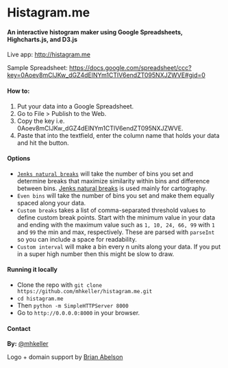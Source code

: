<h1>Histagram.me</h1>
<h4>An interactive histogram maker using Google Spreadsheets, Highcharts.js, and D3.js</h4>
<p>Live app: <a href="http://www.histagram.me" target="_blank">http://histagram.me</a></p>
<p>Sample Spreadsheet: <a href="https://docs.google.com/spreadsheet/ccc?key=0Aoev8mClJKw_dGZ4dElNYm1CTlV6endZT095NXJZWVE#gid=0" target="_blank">https://docs.google.com/spreadsheet/ccc?key=0Aoev8mClJKw_dGZ4dElNYm1CTlV6endZT095NXJZWVE#gid=0</a></p>
<h4>How to:</h4>
<ol>
	<li>Put your data into a Google Spreadsheet.</li>
	<li>Go to File > Publish to the Web.</li>
	<li>Copy the key i.e. 0Aoev8mClJKw_dGZ4dElNYm1CTlV6endZT095NXJZWVE.</li>
	<li>Paste that into the textfield, enter the column name that holds your data and hit the button.</li>
</ol>
<h4>Options</h4>
<ul>
  <li> <a href="http://en.wikipedia.org/wiki/Jenks_natural_breaks_optimization" target="_blank"><code>Jenks natural breaks</code></a> will take the number of bins you set and determine breaks that maximize similarity within bins and difference between bins. <a href="http://en.wikipedia.org/wiki/Jenks_natural_breaks_optimization" target="_blank">Jenks natural breaks</a> is used mainly for cartography.</li>
  <li> <code>Even bins</code> will take the number of bins you set and make them equally spaced along your data.</li>
  <li> <code>Custom breaks</code> takes a list of comma-separated threshold values to define custom break points. Start with the minimum value in your data and ending with the maximum value such as <code>1, 10, 24, 66, 99</code> with <code>1</code> and <code>99</code> the min and max, respectively. These are parsed with <code>parseInt</code> so you can include a space for readability.</li>
  <li> <code>Custom interval</code> will make a bin every n units along your data. If you put in a super high number then this might be slow to draw.</li>
</ul>

#### Running it locally

* Clone the repo with `git clone https://github.com/mhkeller/histagram.me.git`
* `cd histagram.me` 
* Then `python -m SimpleHTTPServer 8000`
* Go to `http://0.0.0.0:8000` in your browser.

<h4>Contact</h4>
<p><strong>By:</strong> <a href="http://www.twitter.com/mhkeller" target="_blank">@mhkeller</a></p>
<p>Logo + domain support by <a href="http://github.com/abelsonlive" target="_blank">Brian Abelson</a></p>
